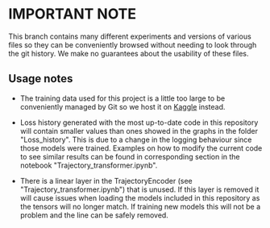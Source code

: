 # IMPORTANT NOTE
This branch contains many different experiments and versions of various files so they can be conveniently browsed without needing to look through the git history. We make no guarantees about the usability of these files. 

## Usage notes

- The training data used for this project is a little too large to be conveniently managed by Git so we host it on [Kaggle](https://www.kaggle.com/datasets/nickolasweir/trainmoving) instead. 

- Loss history generated with the most up-to-date code in this repository will contain smaller values than ones showed in the graphs in the folder "Loss_history". This is due to a change in the logging behaviour since those models were trained. Examples on how to modify the current code to see similar results can be found in corresponding section in the notebook "Trajectory_transformer.ipynb".

- There is a linear layer in the TrajectoryEncoder (see "Trajectory_transformer.ipynb") that is unused. If this layer is removed it will cause issues when loading the models included in this repository as the tensors will no longer match. If training new models this will not be a problem and the line can be safely removed. 
